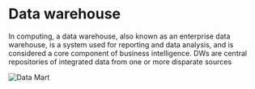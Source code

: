 # Data warehouse
In computing, a data warehouse, also known as an enterprise data warehouse, is a system used for reporting and data analysis, and is considered a core component of business intelligence. DWs are central repositories of integrated data from one or more disparate sources

![Data Mart](https://en.wikipedia.org/wiki/Data_warehouse#/media/File:Data_Warehouse_Feeding_Data_Mart.jpg?raw=true)
